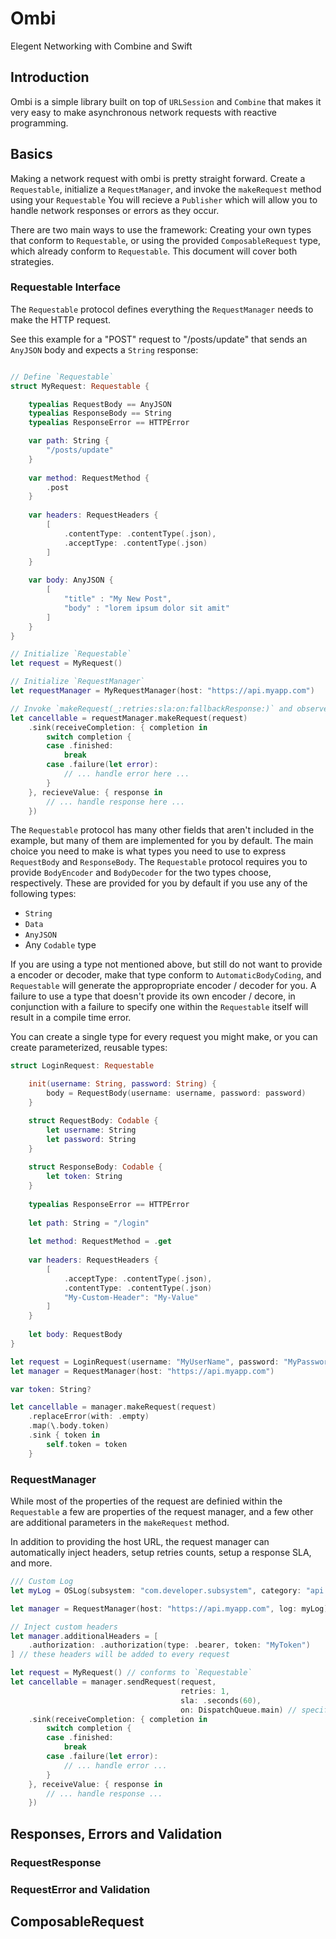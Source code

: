 # Ombi
Elegent Networking with Combine and Swift

## Introduction

Ombi is a simple library built on top of `URLSession` and `Combine` that makes it very easy to make asynchronous network requests with reactive programming.

## Basics

Making a network request with ombi is pretty straight forward.
Create a `Requestable`, initialize a `RequestManager`, and invoke the `makeRequest` method using your `Requestable`
You will recieve a `Publisher` which will allow you to handle network responses or errors as they occur.

There are two main ways to use the framework: Creating your own types that conform to `Requestable`, or using the provided `ComposableRequest` type, which already conform to `Requestable`. This document will cover both strategies.

### Requestable Interface

The  `Requestable`  protocol defines everything the `RequestManager` needs to make the HTTP request.

See this example for a "POST" request to "/posts/update" that sends an `AnyJSON` body and expects a `String` response:

```swift

// Define `Requestable`
struct MyRequest: Requestable {

    typealias RequestBody == AnyJSON
    typealias ResponseBody == String
    typealias ResponseError == HTTPError

    var path: String {
        "/posts/update"
    }
    
    var method: RequestMethod {
        .post
    }
    
    var headers: RequestHeaders {
        [
            .contentType: .contentType(.json),
            .acceptType: .contentType(.json)
        ]
    }
    
    var body: AnyJSON {
        [
            "title" : "My New Post",
            "body" : "lorem ipsum dolor sit amit"
        ]
    }
}

// Initialize `Requestable`
let request = MyRequest()

// Initialize `RequestManager`
let requestManager = MyRequestManager(host: "https://api.myapp.com")

// Invoke `makeRequest(_:retries:sla:on:fallbackResponse:)` and observe
let cancellable = requestManager.makeRequest(request)
    .sink(receiveCompletion: { completion in
        switch completion {
        case .finished:
            break
        case .failure(let error):
            // ... handle error here ...
        }
    }, recieveValue: { response in
        // ... handle response here ...
    })
```

The `Requestable` protocol has many other fields that aren't included in the example, but many of them are implemented for you by default. The main choice you need to make is what types you need to use to express `RequestBody` and `ResponseBody`. The `Requestable` protocol requires you to provide `BodyEncoder` and `BodyDecoder` for the two types choose, respectively.  These are provided for you by default if you use any of the following types:

- `String`
- `Data`
- `AnyJSON`
- Any `Codable` type

If you are using a type not mentioned above, but still do not want to provide a encoder or decoder, make that type conform to `AutomaticBodyCoding`, and `Requestable` will generate the appropropriate encoder / decoder for you. A failure to use a type that doesn't provide its own encoder / decore, in conjunction with a failure to specify one within the `Requestable` itself will result in a compile time error.

You can create a single type for every request you might make, or you can create parameterized, reusable types:

```swift
struct LoginRequest: Requestable

    init(username: String, password: String) {
        body = RequestBody(username: username, password: password)
    }

    struct RequestBody: Codable {
        let username: String
        let password: String
    }
    
    struct ResponseBody: Codable {
        let token: String
    }
    
    typealias ResponseError == HTTPError
    
    let path: String = "/login"
    
    let method: RequestMethod = .get
    
    var headers: RequestHeaders {
        [
            .acceptType: .contentType(.json),
            .contentType: .contentType(.json)
            "My-Custom-Header": "My-Value"
        ]
    }
    
    let body: RequestBody
}

let request = LoginRequest(username: "MyUserName", password: "MyPassword")
let manager = RequestManager(host: "https://api.myapp.com")

var token: String?

let cancellable = manager.makeRequest(request)
    .replaceError(with: .empty)
    .map(\.body.token)
    .sink { token in
        self.token = token
    }
```

### RequestManager

While most of the properties of the request are definied within the `Requestable` a few are properties of the request manager, and a few other are additional parameters in the `makeRequest` method.

In addition to providing the host URL, the request manager can automatically inject headers, setup retries counts, setup a response SLA, and more.

```swift
/// Custom Log
let myLog = OSLog(subsystem: "com.developer.subsystem", category: "api.myapp")

let manager = RequestManager(host: "https://api.myapp.com", log: myLog)

// Inject custom headers
let manager.additionalHeaders = [
    .authorization: .authorization(type: .bearer, token: "MyToken")
] // these headers will be added to every request

let request = MyRequest() // conforms to `Requestable`
let cancellable = manager.sendRequest(request,
                                      retries: 1,
                                      sla: .seconds(60),
                                      on: DispatchQueue.main) // specify sla, retry count, and dispatch queue
    .sink(receiveCompletion: { completion in
        switch completion {
        case .finished:
            break
        case .failure(let error):
            // ... handle error ...
        }
    }, receiveValue: { response in
        // ... handle response ...
    })
```

## Responses, Errors and Validation

### RequestResponse

### RequestError and Validation

## ComposableRequest
